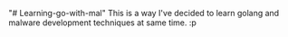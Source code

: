 "# Learning-go-with-mal"
This is a way I've decided to learn golang and malware development techniques at same time. :p
